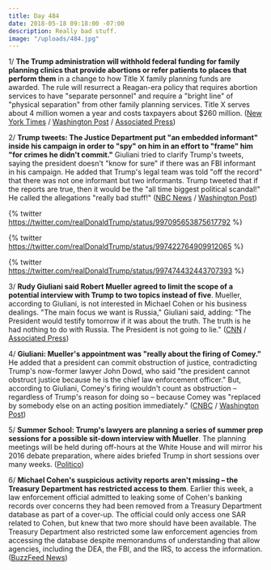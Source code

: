 ```yaml
---
title: Day 484
date: 2018-05-18 09:18:00 -07:00
description: Really bad stuff.
image: "/uploads/484.jpg"
---
```


1/ **The Trump administration will withhold federal funding for family planning clinics that provide abortions or refer patients to places that perform them** in a change to how Title X family planning funds are awarded. The rule will resurrect a Reagan-era policy that requires abortion services to have "separate personnel" and require a "bright line" of "physical separation" from other family planning services. Title X serves about 4 million women a year and costs taxpayers about $260 million. ([New York Times](https://www.nytimes.com/2018/05/17/us/politics/trump-funding-abortion-restrictions.html) / [Washington Post](https://www.washingtonpost.com/news/to-your-health/wp/2018/05/18/planned-parenthood-likely-to-lose-millions-under-trump-administrations-new-title-x-family-planning-rules/) / [Associated Press](https://apnews.com/a777f010d69347468e8b2945ab339348))

2/ **Trump tweets: The Justice Department put "an embedded informant" inside his campaign in order to "spy" on him in an effort to "frame" him "for crimes he didn't commit."** Giuliani tried to clarify Trump's tweets, saying the president doesn't "know for sure" if there was an FBI informant in his campaign. He added that Trump's legal team was told "off the record" that there was not one informant but two informants. Trump tweeted that if the reports are true, then it would be the "all time biggest political scandal!" He called the allegations "really bad stuff!" ([NBC News](https://www.nbcnews.com/politics/donald-trump/trump-claims-justice-dept-put-spy-his-campaign-try-frame-n875301) / [Washington Post](https://www.washingtonpost.com/news/post-politics/wp/2018/05/18/giuliani-trump-doesnt-know-for-sure-that-there-was-an-fbi-informant-in-his-campaign/))

{% twitter https://twitter.com/realDonaldTrump/status/997095653875617792 %}

{% twitter https://twitter.com/realDonaldTrump/status/997422764909912065 %}

{% twitter https://twitter.com/realDonaldTrump/status/997474432443707393 %}

3/ **Rudy Giuliani said Robert Mueller agreed to limit the scope of a potential interview with Trump to two topics instead of five**. Mueller, according to Giuliani, is not interested in Michael Cohen or his business dealings. "The main focus we want is Russia," Giuliani said, adding: "The President would testify tomorrow if it was about the truth. The truth is he had nothing to do with Russia. The President is not going to lie." ([CNN](https://www.cnn.com/2018/05/18/politics/rudy-giuliani-mueller-interview-cnntv/index.html) / [Associated Press](https://apnews.com/7ac17a986d3d4c67bfd991464ddc56b4))

4/ **Giuliani: Mueller's appointment was "really about the firing of Comey."** He added that a president can commit obstruction of justice, contradicting Trump's now-former lawyer John Dowd, who said "the president cannot obstruct justice because he is the chief law enforcement officer." But, according to Giuliani, Comey's firing wouldn't count as obstruction – regardless of Trump's reason for doing so – because Comey was "replaced by somebody else on an acting position immediately." ([CNBC](https://www.cnbc.com/2018/05/18/giuliani-special-counsel-appointed-because-trump-fired-comey.html) / [Washington Post](https://www.washingtonpost.com/news/the-fix/wp/2018/05/18/rudy-giuliani-makes-a-big-new-concession-a-president-can-obstruct-justice/))

5/ **Summer School: Trump's lawyers are planning a series of summer prep sessions for a possible sit-down interview with Mueller**. The planning meetings will be held during off-hours at the White House and will mirror his 2016 debate preparation, where aides briefed Trump in short sessions over many weeks. ([Politico](https://www.politico.com/story/2018/05/17/donald-trump-robert-mueller-interview-preparation-595701))

6/ **Michael Cohen's suspicious activity reports aren't missing – the Treasury Department has restricted access to them**. Earlier this week, a law enforcement official admitted to leaking some of Cohen's banking records over concerns they had been removed from a Treasury Department database as part of a cover-up. The official could only access one SAR related to Cohen, but knew that two more should have been available. The Treasury Department also restricted some law enforcement agencies from accessing the database despite memorandums of understanding that allow agencies, including the DEA, the FBI, and the IRS, to access the information. ([BuzzFeed News](https://www.buzzfeed.com/jasonaleopold/cohen-sars))
